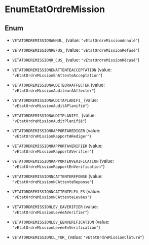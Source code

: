 

# EnumEtatOrdreMission

## Enum


* `VETATORDREMISSIONANNUL_` (value: `"vEtatOrdreMissionAnnulé"`)

* `VETATORDREMISSIONREFUS_` (value: `"vEtatOrdreMissionRefusé"`)

* `VETATORDREMISSIONR_CUS_` (value: `"vEtatOrdreMissionRécusé"`)

* `VETATORDREMISSIONENATTENTEACCEPTATION` (value: `"vEtatOrdreMissionEnAttenteAcceptation"`)

* `VETATORDREMISSIONAUDITEURAAFFECTER` (value: `"vEtatOrdreMissionAuditeurAAffecter"`)

* `VETATORDREMISSIONAUDITAPLANIFI_` (value: `"vEtatOrdreMissionAuditAPlanifié"`)

* `VETATORDREMISSIONAUDITPLANIFI_` (value: `"vEtatOrdreMissionAuditPlanifié"`)

* `VETATORDREMISSIONRAPPORTAREDIGER` (value: `"vEtatOrdreMissionRapportARediger"`)

* `VETATORDREMISSIONRAPPORTAVERIFIER` (value: `"vEtatOrdreMissionRapportAVerifier"`)

* `VETATORDREMISSIONRAPPORTENVERIFICATION` (value: `"vEtatOrdreMissionRapportEnVerification"`)

* `VETATORDREMISSIONNCATTENTEREPONSE` (value: `"vEtatOrdreMissionNCAttenteReponse"`)

* `VETATORDREMISSIONNCATTENTELEV_ES` (value: `"vEtatOrdreMissionNCAttenteLevées"`)

* `VETATORDREMISSIONLEV_EAVERIFIER` (value: `"vEtatOrdreMissionLevéeAVerifier"`)

* `VETATORDREMISSIONLEV_EENVERIFICATION` (value: `"vEtatOrdreMissionLevéeEnVerification"`)

* `VETATORDREMISSIONCL_TUR_` (value: `"vEtatOrdreMissionClôturé"`)




